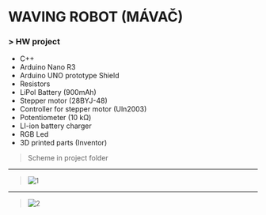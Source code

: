 # WAVING ROBOT (MÁVAČ)
### > HW project
  * C++
  * Arduino Nano R3
  * Arduino UNO prototype Shield
  * Resistors
  * LiPol Battery (900mAh)
  * Stepper motor (28BYJ-48)
  * Controller for stepper motor (Uln2003)
  * Potentiometer (10 kΩ)
  * LI-ion battery charger 
  * RGB Led
  * 3D printed parts (Inventor)
  >Scheme in project folder
  ***
  >![1](https://github.com/melovin/Waving_robor/assets/70209304/13362673-c509-4c91-a304-193ec52c06d5)
***
  >![2](https://github.com/melovin/Waving_robor/assets/70209304/24466272-35cf-472c-96bc-45e1cde433f3)
 
 
